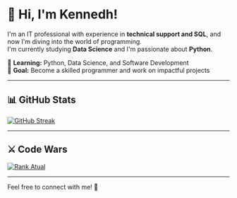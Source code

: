 # 👋 Hi, I'm Kennedh!

I'm an IT professional with experience in **technical support and SQL**, and now I'm diving into the world of programming.  
I'm currently studying **Data Science** and I'm passionate about **Python**.  

🚀 **Learning:** Python, Data Science, and Software Development  
🎯 **Goal:** Become a skilled programmer and work on impactful projects  

---

## 📊 GitHub Stats  

[![GitHub Streak](https://streak-stats.demolab.com/?user=Kennedh&theme=merko&utc_offset=-3)](https://git.io/streak-stats)

---

## ⚔️ Code Wars

[![Rank Atual](https://www.codewars.com/users/Kennedh/badges/large)](https://www.codewars.com/users/Kennedh)

---

Feel free to connect with me! 🚀
